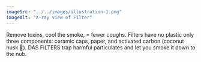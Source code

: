 ```yaml
---
imageSrc: "../../images/illustration-1.png"
imageAlt: "X-ray view of Filter"
---
```


Remove toxins, cool the smoke, = fewer coughs. Filters have no plastic only three components: ceramic caps, paper, and activated carbon (coconut husk 🥥). DAS FILTERS trap harmful particulates and let you smoke it down to the nub.

<a href="https://uploads-ssl.webflow.com/6463d94c31905c687cd16876/64efad7740538a4185ec5ff5_Illustration1.png" target="_blank" rel="nofollow noopener noreferrer" aria-label="External Link">
